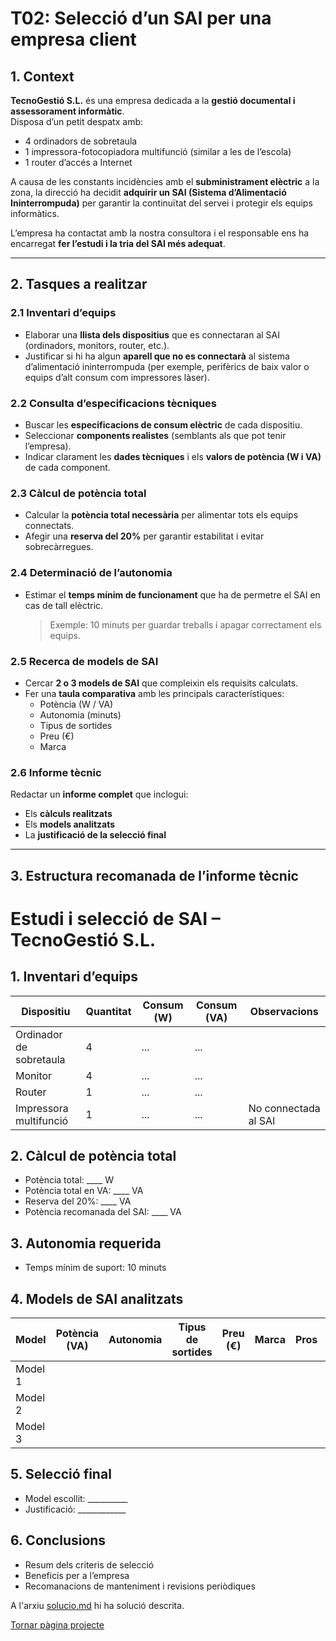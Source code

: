 # T02: Selecció d’un SAI per una empresa client

## 1. Context

**TecnoGestió S.L.** és una empresa dedicada a la **gestió documental i assessorament informàtic**.  
Disposa d’un petit despatx amb:
- 4 ordinadors de sobretaula  
- 1 impressora-fotocopiadora multifunció (similar a les de l’escola)  
- 1 router d’accés a Internet  

A causa de les constants incidències amb el **subministrament elèctric** a la zona, la direcció ha decidit **adquirir un SAI (Sistema d’Alimentació Ininterrompuda)** per garantir la continuïtat del servei i protegir els equips informàtics.

L’empresa ha contactat amb la nostra consultora i el responsable ens ha encarregat **fer l’estudi i la tria del SAI més adequat**.

---

## 2. Tasques a realitzar

### 2.1 Inventari d’equips

- Elaborar una **llista dels dispositius** que es connectaran al SAI (ordinadors, monitors, router, etc.).  
- Justificar si hi ha algun **aparell que no es connectarà** al sistema d’alimentació ininterrompuda (per exemple, perifèrics de baix valor o equips d’alt consum com impressores làser).  

### 2.2 Consulta d’especificacions tècniques

- Buscar les **especificacions de consum elèctric** de cada dispositiu.  
- Seleccionar **components realistes** (semblants als que pot tenir l’empresa).  
- Indicar clarament les **dades tècniques** i els **valors de potència (W i VA)** de cada component.

### 2.3 Càlcul de potència total

- Calcular la **potència total necessària** per alimentar tots els equips connectats.  
- Afegir una **reserva del 20%** per garantir estabilitat i evitar sobrecàrregues.

### 2.4 Determinació de l’autonomia

- Estimar el **temps mínim de funcionament** que ha de permetre el SAI en cas de tall elèctric.  
  > Exemple: 10 minuts per guardar treballs i apagar correctament els equips.

### 2.5 Recerca de models de SAI

- Cercar **2 o 3 models de SAI** que compleixin els requisits calculats.  
- Fer una **taula comparativa** amb les principals característiques:  
  - Potència (W / VA)  
  - Autonomia (minuts)  
  - Tipus de sortides  
  - Preu (€)  
  - Marca  

### 2.6 Informe tècnic

Redactar un **informe complet** que inclogui:
- Els **càlculs realitzats**  
- Els **models analitzats**  
- La **justificació de la selecció final**  

---

## 3. Estructura recomanada de l’informe tècnic

# Estudi i selecció de SAI – TecnoGestió S.L.

## 1. Inventari d’equips
| Dispositiu | Quantitat | Consum (W) | Consum (VA) | Observacions |
|-------------|------------|-------------|--------------|---------------|
| Ordinador de sobretaula | 4 | ... | ... | |
| Monitor | 4 | ... | ... | |
| Router | 1 | ... | ... | |
| Impressora multifunció | 1 | ... | ... | No connectada al SAI |

## 2. Càlcul de potència total
- Potència total: ____ W  
- Potència total en VA: ____ VA  
- Reserva del 20%: ____ VA  
- Potència recomanada del SAI: ____ VA  

## 3. Autonomia requerida
- Temps mínim de suport: 10 minuts  

## 4. Models de SAI analitzats
| Model | Potència (VA) | Autonomia | Tipus de sortides | Preu (€) | Marca | Pros | Contres |
|--------|----------------|------------|-------------------|-----------|--------|--------|----------|
| Model 1 | | | | | | | |
| Model 2 | | | | | | | |
| Model 3 | | | | | | | |

## 5. Selecció final
- Model escollit: __________  
- Justificació: ____________

## 6. Conclusions
- Resum dels criteris de selecció  
- Beneficis per a l’empresa  
- Recomanacions de manteniment i revisions periòdiques


A l'arxiu [solucio.md](solucio.md) hi ha solució descrita.

[Tornar pàgina projecte](../README.md)
